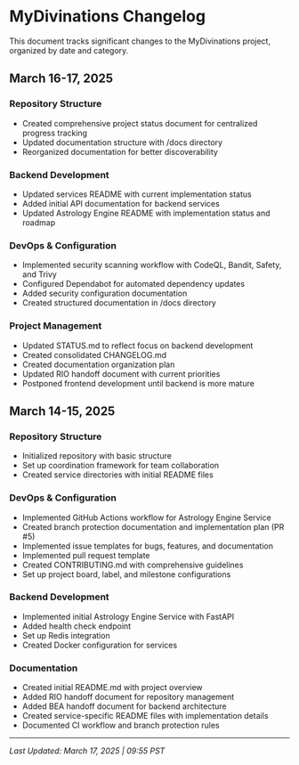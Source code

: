 # MyDivinations Changelog

This document tracks significant changes to the MyDivinations project, organized by date and category.

## March 16-17, 2025

### Repository Structure
- Created comprehensive project status document for centralized progress tracking
- Updated documentation structure with /docs directory
- Reorganized documentation for better discoverability

### Backend Development
- Updated services README with current implementation status
- Added initial API documentation for backend services
- Updated Astrology Engine README with implementation status and roadmap

### DevOps & Configuration
- Implemented security scanning workflow with CodeQL, Bandit, Safety, and Trivy
- Configured Dependabot for automated dependency updates
- Added security configuration documentation
- Created structured documentation in /docs directory

### Project Management
- Updated STATUS.md to reflect focus on backend development
- Created consolidated CHANGELOG.md
- Created documentation organization plan
- Updated RIO handoff document with current priorities
- Postponed frontend development until backend is more mature

## March 14-15, 2025

### Repository Structure
- Initialized repository with basic structure
- Set up coordination framework for team collaboration
- Created service directories with initial README files

### DevOps & Configuration
- Implemented GitHub Actions workflow for Astrology Engine Service
- Created branch protection documentation and implementation plan (PR #5)
- Implemented issue templates for bugs, features, and documentation
- Implemented pull request template
- Created CONTRIBUTING.md with comprehensive guidelines
- Set up project board, label, and milestone configurations

### Backend Development
- Implemented initial Astrology Engine Service with FastAPI
- Added health check endpoint
- Set up Redis integration
- Created Docker configuration for services

### Documentation
- Created initial README.md with project overview
- Added RIO handoff document for repository management
- Added BEA handoff document for backend architecture
- Created service-specific README files with implementation details
- Documented CI workflow and branch protection rules

---

*Last Updated: March 17, 2025 | 09:55 PST*